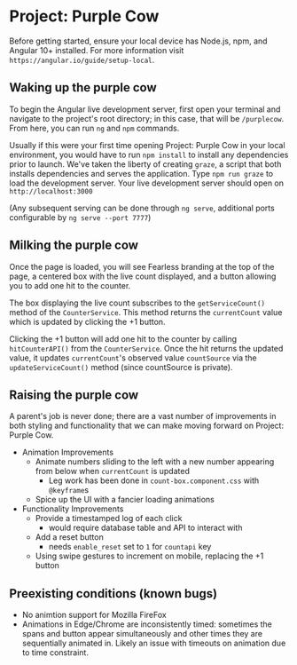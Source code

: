 # Project: Purple Cow

Before getting started, ensure your local device has Node.js, npm, and Angular 10+ installed. For more information visit `https://angular.io/guide/setup-local`.

## Waking up the purple cow

To begin the Angular live development server, first open your terminal and navigate to the project's root directory; in this case, that will be `/purplecow`. From here, you can run `ng` and `npm` commands.

Usually if this were your first time opening Project: Purple Cow in your local environment, you would have to run `npm install` to install any dependencies prior to launch. We've taken the liberty of creating `graze`, a script that both installs dependencies and serves the application. Type `npm run graze` to load the development server. Your live development server should open on `http://localhost:3000`

(Any subsequent serving can be done through `ng serve`, additional ports configurable by `ng serve --port 7777`)

## Milking the purple cow

Once the page is loaded, you will see Fearless branding at the top of the page, a centered box with the live count displayed, and a button allowing you to add one hit to the counter. 

The box displaying the live count subscribes to the `getServiceCount()` method of the `CounterService`. This method returns the `currentCount` value which is updated by clicking the +1 button.

Clicking the +1 button will add one hit to the counter by calling `hitCounterAPI()` from the `CounterService`. Once the hit returns the updated value, it updates `currentCount`'s observed value `countSource` via the `updateServiceCount()` method (since countSource is private).

## Raising the purple cow

A parent's job is never done; there are a vast number of improvements in both styling and functionality that we can make moving forward on Project: Purple Cow.

- Animation Improvements
    - Animate numbers sliding to the left with a new number appearing from below when `currentCount` is updated
        - Leg work has been done in `count-box.component.css` with `@keyframe`s
    - Spice up the UI with a fancier loading animations
- Functionality Improvements
    - Provide a timestamped log of each click
        - would require database table and API to interact with
    - Add a reset button 
        - needs `enable_reset` set to `1` for `countapi` key
    - Using swipe gestures to increment on mobile, replacing the +1 button

## Preexisting conditions (known bugs)

- No animtion support for Mozilla FireFox
- Animations in Edge/Chrome are inconsistently timed: sometimes the spans and button appear simultaneously and other times they are sequentially animated in. Likely an issue with timeouts on animation due to time constraint.
